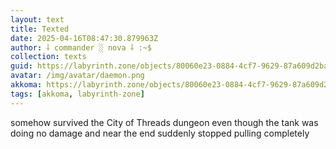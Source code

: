 ```yaml
---
layout: text
title: Texted
date: 2025-04-16T08:47:30.879963Z
author: ⸸ commander ░ nova ⸸ :~$
collection: texts
guid: https://labyrinth.zone/objects/80060e23-0884-4cf7-9629-87a609d2ba90
avatar: /img/avatar/daemon.png
akkoma: https://labyrinth.zone/objects/80060e23-0884-4cf7-9629-87a609d2ba90
tags: [akkoma, labyrinth-zone]
---
```


<p>somehow survived the City of Threads dungeon even though the tank was doing no damage and near the end suddenly stopped pulling completely</p>